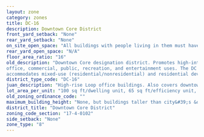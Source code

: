 ```yaml
---
layout: zone
category: zones
title: DC-16
description: Downtown Core District
front_yard_setback: "None"
rear_yard_setback: "None"
on_site_open_space: "All buildings with people living in them must have at least 36 sq ft of on-site open space per dwelling unit. (See 17-4-0410-A)"
rear_yard_open_space: "N/A"
floor_area_ratio: "16"
old_description: "Downtown Core designation district. Promotes high-intensity office and employment growth within the downtown core. The district regulations are intended to accommodate a broad mix of 
office, commercial, public, recreation, and entertainment uses. The DC district also 
accommodates mixed-use (residential/nonresidential) and residential development."
district_type_code: "DC-16"
juan_description: "High-rise Loop office buildings. Also covers downtown stores, entertainment, and civic buildings. Allows residential buildings."
lot_area_per_unit: "100 sq ft/dwelling unit, 65 sq ft/efficiency unit, 50 sq ft/SRO unit"
old_zoning_ordinance_code: ""
maximum_building_height: "None, but buildings taller than city&#39;s &quot;building height thresholds&quot; require Planned Development review."
district_title: "Downtown Core District"
zoning_code_section: "17-4-0102"
side_setback: "None"
zone_type: "8"
---
```

